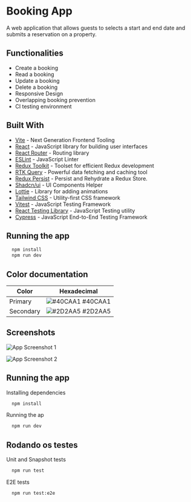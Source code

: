 # Booking App

A web application that allows guests to selects a start and end date and submits a reservation on a property.

## Functionalities

- Create a booking
- Read a booking
- Update a booking
- Delete a booking
- Responsive Design
- Overlapping booking prevention
- CI testing environment

## Built With

- [Vite](https://vitejs.dev/) - Next Generation Frontend Tooling
- [React](https://reactjs.org/) - JavaScript library for building user interfaces
- [React Router](https://github.com/ReactTraining/react-router) - Routing library
- [ESLint](https://eslint.org/) - JavaScript Linter
- [Redux Toolkit](https://redux.js.org/) - Toolset for efficient Redux development
- [RTK Query](https://github.com/redux-saga/redux-saga) - Powerful data fetching and caching tool
- [Redux Persist](https://github.com/rt2zz/redux-persist) - Persist and Rehydrate a Redux Store.
- [Shadcn/ui](https://ui.shadcn.com/) - UI Components Helper
- [Lottie](https://airbnb.io/lottie/#/) - Library for adding animations
- [Tailwind CSS](https://tailwindcss.com/) - Utility-first CSS framework
- [Vitest](https://jestjs.io/) - JavaScript Testing Framework
- [React Testing Library](https://github.com/testing-library/react-testing-library) - JavaScript Testing utility
- [Cypress](https://www.cypress.io/) - JavaScript End-to-End Testing Framework

## Running the app

```bash
  npm install
  npm run dev
```

## Color documentation

| Color     | Hexadecimal                                                      |
| --------- | ---------------------------------------------------------------- |
| Primary   | ![#40CAA1](https://via.placeholder.com/10/40CAA1?text=+) #40CAA1 |
| Secondary | ![#2D2AA5](https://via.placeholder.com/10/2D2AA5?text=+) #2D2AA5 |

## Screenshots

![App Screenshot 1](https://github.com/user-attachments/assets/1e671a5a-fb12-43f2-aadd-3528a82937d5)

![App Screenshot 2](https://github.com/user-attachments/assets/2d933402-3c94-4a26-a3b0-197b13b0658a)

## Running the app

Installing dependencies

```bash
  npm install
```

Running the ap

```bash
  npm run dev
```

## Rodando os testes

Unit and Snapshot tests

```bash
  npm run test
```

E2E tests

```bash
  npm run test:e2e
```

